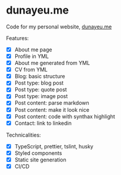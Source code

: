 # dunayeu.me

Code for my personal website, [dunayeu.me](https://yadunayeu-me.vercel.app/)

Features:
* [x] About me page 
* [x] Profile in YML
* [x] About me generated from YML
* [x] CV from YML
* [x] Blog: basic structure
* [x] Post type: blog post
* [x] Post type: quote post
* [x] Post type: image post
* [x] Post content: parse markdown
* [x] Post content: make it look nice
* [x] Post content: code with synthax highlight
* [x] Contact: link to linkedin

Technicalities:
* [x] TypeScript, prettier, tslint, husky
* [x] Styled components
* [x] Static site generation
* [x] CI/CD
